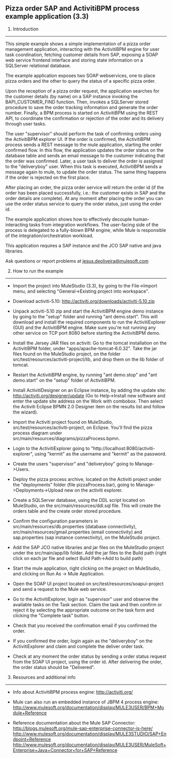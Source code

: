 Pizza order SAP and ActivitiBPM process example application (3.3)
-----------------------------------------------------------------

1. Introduction
---------------

This simple example shows a simple implementation of a pizza order
management application, interacting with the ActivitiBPM engine for
user task coordination, fetching customer details from SAP, exposing a
SOAP web service frontend interface and storing state information on a
SQLServer relational database.

The example application exposes two SOAP webservices, one to place
pizza orders and the other to query the status of a specific pizza
order. 

Upon the reception of a pizza order request, the application searches
for the customer details (by name) on a SAP instance invoking the
BAPI_CUSTOMER_FIND function. Then, invokes a SQLServer stored
procedure to save the order tracking information and generate the
order number. Finally, a BPM process is started on ActivitiBPM using
the REST API, to coordinate the confirmation or rejection of the order
and its delivery through user tasks.

The user "supervisor" should perform the task of confirming orders
using the ActivitiBPM explorer UI. If the order is confirmed, the
ActivitiBPM process sends a REST message to the mule application,
starting the order confirmed flow. In this flow, the application
updates the order status on the database table and sends an email
message to the customer indicating that the order was confirmed.
Later, a user task to deliver the order is assigned to the
"deliveryboy" user. When this task is executed, ActivitiBPM sends a
message again to mule, to update the order status. The same thing
happens if the order is rejected on the first place.

After placing an order, the pizza order service will return the order
id (if the order has been placed successfully, i.e.: the customer
exists in SAP and the order details are complete). At any moment after
placing the order you can use the order status service to query the
order status, just using the order id.  

The example application shows how to effectively decouple
human-interacting tasks from integration workflows. The user-facing
side of the process is delegated to a fully-blown BPM engine, while
Mule is responsible of the integration/orchestration workload.
 
This application requires a SAP instance and the JCO SAP native and
java libraries.

Ask questions or report problems at <jesus.deoliveira@mulesoft.com>


2. How to run the example 
---------------------

* Import the project into MuleStudio (3.3), by going to the
  File->Import menu, and selecting "General->Existing project into workspace".

* Download activiti-5.10:
  http://activiti.org/downloads/activiti-5.10.zip

* Unpack activiti-5.10 zip and start the ActivitiBPM engine demo instance by
  going to the "setup" folder and running "ant demo.start". This will
  download and install the required components to run the
  ActivitiExplorer (GUI) and the ActivitiBPM engine. Make sure you're
  not running any other service on TCP port 8080 before starting the
  ActivitiBPM demo.

* Install the Jersey JAR files on activiti: Go to the tomcat
  installation on the ActivitiBPM folder, under
  "apps/apache-tomcat-6.0.32". Take the jar files found on the 
  MuleStudio project, on the folder
  src/test/resources/activiti-project/lib, and drop them on the lib
  folder of tomcat.

* Restart the ActivitiBPM engine, by running "ant demo.stop" and "ant
  demo.start" on the "setup" folder of ActivitiBPM.

* Install ActivitiDesigner on an Eclipse instance, by adding the
  update site: http://activiti.org/designer/update (Go to Help->Install
  new software and enter the update site address on the Work with
  combobox. Then select the Activiti Eclipse BPMN 2.0 Designer item on
  the results list and follow the wizard).

* Import the Activiti project found on MuleStudio,
  src/test/resources/activiti-project, on Eclipse. You'll find the pizza
  process diagram under src/main/resources/diagrams/pizzaProcess.bpmn.

* Login to the ActivitiExplorer going to
  "http://localhost:8080/activiti-explorer", using "kermit" as the
  username and "kermit" as the password.

* Create the users "supervisor" and "deliveryboy" going to Manage->Users.

* Deploy the pizza process archive, located on the Activiti project
  under the "deployments" folder (file pizzaProcess.bar), going to
  Manage->Deployments->Upload new on the activiti explorer.

* Create a SQLServer database, using the DDL script located on
  MuleStudio, on the src/main/resources/ddl.sql file. This will create
  the orders table and the create order stored procedure.

* Confirm the configuration parameters in
  src/main/resources/db.properties (database connectivity),
  src/main/resources/gmail.properties (email connectivity) and
  sap.properties (sap instance connectivity), on the MuleStudio project.

* Add the SAP JCO native libraries and jar files on the MuleStudio 
  project under the src/main/app/lib folder. Add the jar files to the
  Build path (right click on each jar file and select Build Path->Add to
  build path)

* Start the mule application, right clicking on the project on
  MuleStudio, and clicking on Run As -> Mule Application.

* Open the SOAP UI project located on
  src/test/resources/soapui-project and send a request to the Mule web
  service.

* Go to the ActivitiExplorer, login as "supervisor"
  user and observe the available tasks on the Task section. Claim the
  task and then confirm or reject it by selecting the appropriate
  outcome on the task form and clicking the "Complete task" button.

* Check that you received the confirmation email if you confirmed the
  order.

* If you confirmed the order, login again as the "deliveryboy" on the 
  ActivitiExplorer and claim and complete the deliver order task.

* Check at any moment the order status by sending a order status
  request from the SOAP UI project, using the order id. After delivering
  the order, the order status should be "Delivered".


3. Resources and additional info 
--------------------------------

* Info about ActivitiBPM process engine: http://activiti.org/

* Mule can also run an embedded instance of JBPM 4 process engine:
  http://www.mulesoft.org/documentation/display/MULE3USER/BPM+Module+Reference

* Reference documentation about the Mule SAP Connector:
  http://blogs.mulesoft.org/mule-sap-enterprise-connector-is-here/
  http://www.mulesoft.org/documentation/display/MULE3STUDIO/SAP+Endpoint+Reference
  http://www.mulesoft.org/documentation/display/MULE3USER/MuleSoft+Enterprise+Java+Connector+for+SAP+Reference
